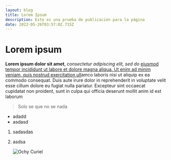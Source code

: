 ```yaml
---
layout: blog
title: Lorem Ipsum
description: Esto es una prueba de publicación para la página
date: 2022-05-26T03:57:02.715Z
---
```

# Lorem ipsum

**Lorem ipsum dolor sit amet**, *consectetur adipiscing elit, sed do* [eiusmod tempor incididunt ut labore et dolore magna aliqua. Ut enim ad minim veniam, quis nostrud exercitation ull](https://facebook.com)amco laboris nisi ut aliquip ex ea commodo consequat. Duis aute irure dolor in reprehenderit in voluptate velit esse cillum dolore eu fugiat nulla pariatur. Excepteur sint occaecat cupidatat non proident, sunt in culpa qui officia deserunt mollit anim id est laborum

> Solo se que no se nada

* adadd
* asdasd

1. sadasdas
2. asdsa

   ![Ochy Curiel](https://s1.qwant.com/thumbr/474x266/1/a/e174529f06d78fb4e222389212f4e3850f5fbfaa6858ff8de3b2dcf0226fa2/th.jpg?u=https%3A%2F%2Ftse1.explicit.bing.net%2Fth%3Fid%3DOIP.cPD7pjfbTGUe5GVO8cpR_QHaEK%26pid%3DApi&q=0&b=1&p=0&a=0 "Imagen prueba de Ochy Curiel")